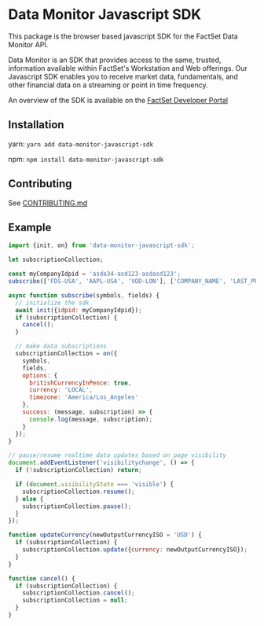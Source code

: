 # Data Monitor Javascript SDK

This package is the browser based javascript SDK for the FactSet Data Monitor API.

Data Monitor is an SDK that provides access to the same, trusted, information available within FactSet's Workstation and Web offerings. Our Javascript SDK enables you to receive market data, fundamentals, and other financial data on a streaming or point in time frequency.

An overview of the SDK is available on the [FactSet Developer Portal](https://developer.factset.com/api-catalog/data-monitor-api)


## Installation

yarn:
`yarn add data-monitor-javascript-sdk`

npm:
`npm install data-monitor-javascript-sdk`


## Contributing
See [CONTRIBUTING.md](./CONTRIBUTING.md)


## Example
```js
import {init, on} from 'data-monitor-javascript-sdk';

let subscriptionCollection;

const myCompanyIdpid = 'asda34-asd123-asdasd123';
subscribe(['FDS-USA', 'AAPL-USA', 'VOD-LON'], ['COMPANY_NAME', 'LAST_PRICE', 'LAST_TIME', 'LAST_DATE']);

async function subscribe(symbols, fields) {
  // initialize the sdk
  await init({idpid: myCompanyIdpid});
  if (subscriptionCollection) {
    cancel();
  }

  // make data subscriptions
  subscriptionCollection = on({
    symbols,
    fields,
    options: {
      britishCurrencyInPence: true,
      currency: 'LOCAL',
      timezone: 'America/Los_Angeles'
    },
    success: (message, subscription) => {
      console.log(message, subscription);
    }
  });
}

// pause/resume realtime data updates based on page visibility
document.addEventListener('visibilitychange', () => {
  if (!subscriptionCollection) return;

  if (document.visibilityState === 'visible') {
    subscriptionCollection.resume();
  } else {
    subscriptionCollection.pause();
  }
});

function updateCurrency(newOutputCurrencyISO = 'USD') {
  if (subscriptionCollection) {
    subscriptionCollection.update({currency: newOutputCurrencyISO});
  }
}

function cancel() {
  if (subscriptionCollection) {
    subscriptionCollection.cancel();
    subscriptionCollection = null;
  }
}
```
